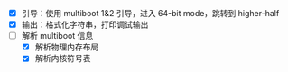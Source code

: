 - [x] 引导：使用 multiboot 1&2 引导，进入 64-bit mode，跳转到 higher-half
- [x] 输出：格式化字符串，打印调试输出
- [ ] 解析 multiboot 信息
  - [x] 解析物理内存布局
  - [x] 解析内核符号表
